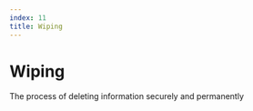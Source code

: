 ```yaml
---
index: 11
title: Wiping
---
```

# Wiping

The process of deleting information securely and permanently